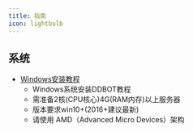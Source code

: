 ```yaml
---
title: 指南
icon: lightbulb
---
```


## 系统

- [Windows安装教程](windows/)
  - Windows系统安装DDBOT教程
  - 需准备2核(CPU核心)4G(RAM内存)以上服务器
  - 版本要求win10+(2016+建议最新)
  - 请使用 AMD（Advanced Micro Devices）架构
